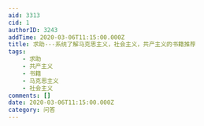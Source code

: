 ```yaml
---
aid: 3313
cid: 1
authorID: 3243
addTime: 2020-03-06T11:15:00.000Z
title: 求助---系统了解马克思主义，社会主义，共产主义的书籍推荐
tags:
    - 求助
    - 共产主义
    - 书籍
    - 马克思主义
    - 社会主义
comments: []
date: 2020-03-06T11:15:00.000Z
category: 问答
---
```



